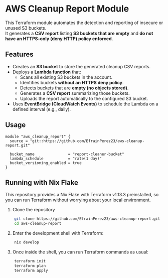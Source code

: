 # AWS Cleanup Report Module

This Terraform module automates the detection and reporting of insecure or unused S3 buckets.  
It generates a **CSV report** listing **S3 buckets that are empty** and **do not have an HTTPS-only (deny HTTP) policy enforced**.

## Features

- Creates an **S3 bucket** to store the generated cleanup CSV reports.
- Deploys a **Lambda function** that:
  - Scans all existing S3 buckets in the account.
  - Identifies buckets **without an HTTPS deny policy**.
  - Detects buckets that are **empty (no objects stored)**.
  - Generates a **CSV report** summarizing those buckets.
  - Uploads the report automatically to the configured S3 bucket.
- Uses **EventBridge (CloudWatch Events)** to schedule the Lambda on a defined interval (e.g., daily).

## Usage

```hcl
module "aws_cleanup_report" {
  source = "git::https://github.com/EfrainPerez23/aws-cleanup-report.git"

  bucket_name               = "report-cleaner-bucket"
  lambda_schedule           = "rate(1 day)"
  bucket_versioning_enabled = true
}
```

## Running with Nix Flake

This repository provides a Nix Flake with Terraform v1.13.3 preinstalled, so you can run Terraform without worrying about your local environment.

1. Clone the repository
```bash
    git clone https://github.com/EfrainPerez23/aws-cleanup-report.git
    cd aws-cleanup-report
```

2. Enter the development shell with Terraform:
```bash
    nix develop
```

3. Once inside the shell, you can run Terraform commands as usual:
```bash
    terraform init
    terraform plan
    terraform apply
```